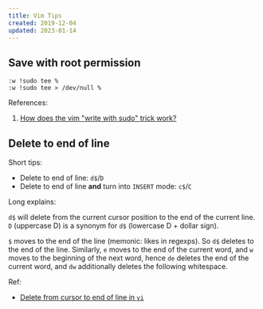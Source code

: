 ```yaml
---
title: Vim Tips
created: 2019-12-04
updated: 2023-01-14
---
```


## Save with root permission

    :w !sudo tee %
    :w !sudo tee > /dev/null %

References:

1. [How does the vim "write with sudo" trick work?](https://stackoverflow.com/questions/2600783/how-does-the-vim-write-with-sudo-trick-work)

## Delete to end of line

Short tips:

- Delete to end of line: `d$`/`D`
- Delete to end of line **and** turn into `INSERT` mode: `c$`/`C`

Long explains:

`d$` will delete from the current cursor position to the end of the current
line. `D` (uppercase D) is a synonym for `d$` (lowercase D + dollar sign).

`$` moves to the end of the line (memonic: likes in regexps). So `d$` deletes to
the end of the line. Similarly, `e` moves to the end of the current word, and
`w` moves to the beginning of the next word, hence `de` deletes the end of the
current word, and `dw` additionally deletes the following whitespace.

Ref:

- [Delete from cursor to end of line in `vi`](https://unix.stackexchange.com/questions/4415/delete-from-cursor-to-end-of-line-in-vi)
